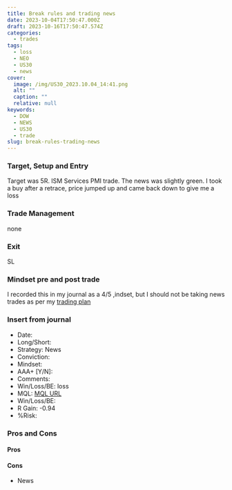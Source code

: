 ```yaml
---
title: Break rules and trading news
date: 2023-10-04T17:50:47.000Z
draft: 2023-10-16T17:50:47.574Z
categories:
  - trades
tags:
  - loss
  - NEO
  - US30
  - news
cover:
  image: /img/US30_2023.10.04_14:41.png
  alt: ""
  caption: ""
  relative: null
keywords:
  - DOW
  - NEWS
  - US30
  - trade
slug: break-rules-trading-news
---
```

### Target, Setup and Entry
Target was 5R. ISM Services PMI trade. The news was slightly green. I took a buy after a retrace, price jumped up and came back down to give me a loss
### Trade Management
none
### Exit
SL
### Mindset pre and post trade
I recorded this in my journal as a 4/5 ,indset, but I should not be taking news trades as per my [trading plan](/page/2023-10-16-trading-plan) 
### Insert from journal
- Date: 
- Long/Short:
- Strategy: News
- Conviction:
- Mindset:
- AAA+ [Y/N]:
- Comments:
- Win/Loss/BE: loss
- MQL: [MQL URL](https://www.mql5.com/en/charts/18319109/us30-cash-m1-ftmo-s-r)
- Win/Loss/BE:
- R Gain: -0.94
- %Risk: 
### Pros and Cons
#### Pros

#### Cons
- News
